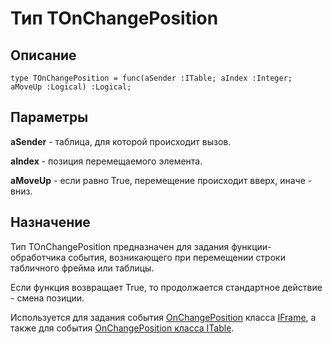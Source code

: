 ﻿# Тип TOnChangePosition

## Описание

    type TOnChangePosition = func(aSender :ITable; aIndex :Integer; aMoveUp :Logical) :Logical;

## Параметры

**aSender** - таблица, для которой происходит вызов.

**aIndex** - позиция перемещаемого элемента.

**aMoveUp** - если равно True, перемещение происходит вверх, иначе - вниз.

## Назначение

Тип TOnChangePosition предназначен для задания функции-обработчика события,
возникающего при перемещении строки табличного фрейма или таблицы.

Если функция возвращает True, то продолжается стандартное действие - смена позиции.

Используется для задания события [OnChangePosition](topic:.Custom.ComClasses.Ctrl.IFrame.OnChangePosition)
класса [IFrame](topic:.Custom.ComClasses.Ctrl.IFrame.Default), а также для события
[OnChangePosition класса ITable](topic:.Custom.ComClasses.Ctrl.ITable.OnChangePosition).